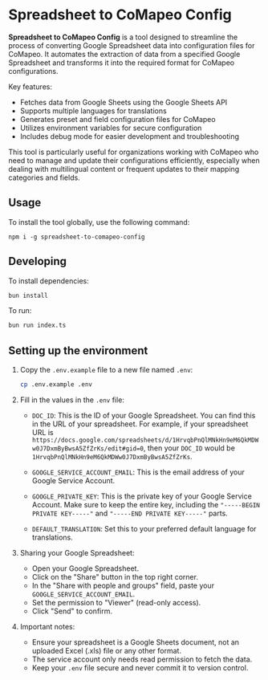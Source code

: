 # Spreadsheet to CoMapeo Config

**Spreadsheet to CoMapeo Config** is a tool designed to streamline the process of converting Google Spreadsheet data into configuration files for CoMapeo. It automates the extraction of data from a specified Google Spreadsheet and transforms it into the required format for CoMapeo configurations.

Key features:
- Fetches data from Google Sheets using the Google Sheets API
- Supports multiple languages for translations
- Generates preset and field configuration files for CoMapeo
- Utilizes environment variables for secure configuration
- Includes debug mode for easier development and troubleshooting

This tool is particularly useful for organizations working with CoMapeo who need to manage and update their configurations efficiently, especially when dealing with multilingual content or frequent updates to their mapping categories and fields.

## Usage

To install the tool globally, use the following command:

```
npm i -g spreadsheet-to-comapeo-config
```

## Developing

To install dependencies:

```bash
bun install
```

To run:

```bash
bun run index.ts
```

## Setting up the environment

1. Copy the `.env.example` file to a new file named `.env`:

   ```bash
   cp .env.example .env
   ```

2. Fill in the values in the `.env` file:

   - `DOC_ID`: This is the ID of your Google Spreadsheet. You can find this in the URL of your spreadsheet. For example, if your spreadsheet URL is `https://docs.google.com/spreadsheets/d/1HrvqbPnQlMNkHn9eM6QkMDWw0J7DxmByBwsA5ZfZrKs/edit#gid=0`, then your `DOC_ID` would be `1HrvqbPnQlMNkHn9eM6QkMDWw0J7DxmByBwsA5ZfZrKs`.

   - `GOOGLE_SERVICE_ACCOUNT_EMAIL`: This is the email address of your Google Service Account.

   - `GOOGLE_PRIVATE_KEY`: This is the private key of your Google Service Account. Make sure to keep the entire key, including the `"-----BEGIN PRIVATE KEY-----"` and `"-----END PRIVATE KEY-----"` parts.

   - `DEFAULT_TRANSLATION`: Set this to your preferred default language for translations.

3. Sharing your Google Spreadsheet:

   - Open your Google Spreadsheet.
   - Click on the "Share" button in the top right corner.
   - In the "Share with people and groups" field, paste your `GOOGLE_SERVICE_ACCOUNT_EMAIL`.
   - Set the permission to "Viewer" (read-only access).
   - Click "Send" to confirm.

4. Important notes:

   - Ensure your spreadsheet is a Google Sheets document, not an uploaded Excel (.xls) file or any other format.
   - The service account only needs read permission to fetch the data.
   - Keep your `.env` file secure and never commit it to version control.


